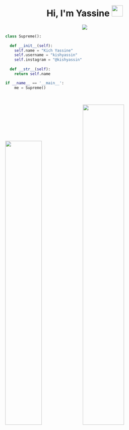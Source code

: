 <h1 align="center">Hi, I'm Yassine <img src="https://media.giphy.com/media/hvRJCLFzcasrR4ia7z/giphy.gif" width="35"></h1>
<p align="center">
  <a href="https://github.com/DenverCoder1/readme-typing-svg"><img src="https://readme-typing-svg.herokuapp.com?lines=Software+Engineering+Student;Full+Stack+Web+Developer;Graphic%20Designer;Always%20learning%20new%20things&center=true&width=500&height=50"></a>
</p>

```python
class Supreme():
    
  def __init__(self):
    self.name = "Kich Yassine"
    self.username = "kishyassin"
    self.instagram = "@kishyassin"
  
  def __str__(self):
    return self.name

if __name__ == '__main__':
    me = Supreme()
```

<br/>
<p align="left">
  <div>
    <img width="48%" src="https://github-readme-stats.vercel.app/api?username=kishyassin&show_icons=true&theme=radical&hide_border=true" />
    <img width="51%" src="https://github-readme-streak-stats.herokuapp.com/?user=kishyassin&theme=radical&hide_border=true" />
  </div>
</p>
<br>
